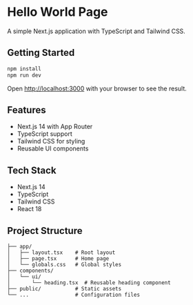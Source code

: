 # Hello World Page

A simple Next.js application with TypeScript and Tailwind CSS.

## Getting Started

```bash
npm install
npm run dev
```

Open [http://localhost:3000](http://localhost:3000) with your browser to see the result.

## Features

- Next.js 14 with App Router
- TypeScript support
- Tailwind CSS for styling
- Reusable UI components

## Tech Stack

- Next.js 14
- TypeScript
- Tailwind CSS
- React 18

## Project Structure

```
├── app/
│   ├── layout.tsx    # Root layout
│   ├── page.tsx      # Home page
│   └── globals.css   # Global styles
├── components/
│   └── ui/
│       └── heading.tsx  # Reusable heading component
├── public/           # Static assets
└── ...               # Configuration files
```